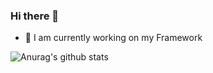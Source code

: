 ### Hi there 👋

- 🔭 I am currently working on my Framework


![Anurag's github stats](https://github-readme-stats.vercel.app/api?username=Nezow&show_icons=true&theme=onedark)
